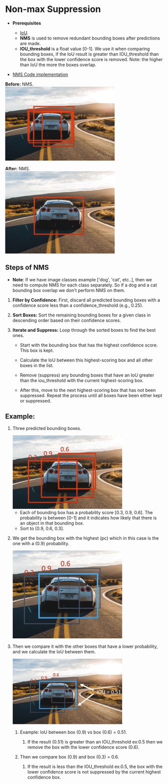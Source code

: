 # Non-max Suppression

- **Prerequisites**
    - [IoU](./intersection_over_union.md).


    * **NMS** is used to remove redundant bounding boxes after predictions are made.
    * **IOU_threshold** is a float value [0-1]. We use it when comparing bounding boxes, if the IoU result is greater than IOU_threshold than the box with the lower confidence score is removed. Note: the higher than IoU the more the boxes overlap.

- [NMS Code implementation](../../../object_detection/yolo_v1_orig/utils/nms.py)

**Before:** NMS.  
<img src="./ref_imgs/nms-before.png" alt="Description" width="350">

**After:** NMS.  
<img src="./ref_imgs/nms-after.png" alt="Description" width="350">

## Steps of NMS

- **Note**: If we have image classes example ['dog', 'cat', etc..], then we need to compute NMS for each class separately. So if a dog and a cat bounding box overlap we don't perform NMS on them.

1. **Filter by Confidence:** First, discard all predicted bounding boxes with a confidence score less than a confidence_threshold (e.g., 0.25).

2. **Sort Boxes:** Sort the remaining bounding boxes for a given class in descending order based on their confidence scores.

3. **Iterate and Suppress:** Loop through the sorted boxes to find the best ones.

    - Start with the bounding box that has the highest confidence score. This box is kept.

    - Calculate the IoU between this highest-scoring box and all other boxes in the list.

    - Remove (suppress) any bounding boxes that have an IoU greater than the iou_threshold with the current highest-scoring box.

    - After this, move to the next highest-scoring box that has not been suppressed. Repeat the process until all boxes have been either kept or suppressed.

## Example:   
1. Three predicted bounding boxes.

    <img src="./ref_imgs/during-nms.png" alt="Description" width="350">

    - Each of bounding box has a probability score [0.3, 0.9, 0.6]. The probability is between [0-1] and it indicates how likely that there is an object in that bounding box.
     - Sort to [0.9, 0.6, 0.3].

2. We get the bounding box with the highest (pc) which in this case is the one with a (0.9) probability.  

    <img src="./ref_imgs/nms-01.png" alt="Description" width="350">

3. Then we compare it with the other boxes that have a lower probability, and we calculate the IoU between them.

    <img src="./ref_imgs/nms-02.png" alt="Description" width="350">

    1. Example: IoU between box (0.9) vs box (0.6) = 0.51.
        1. If the result (0.51) is greater than an IOU_threshold ex:0.5 then we remove the box with the lower confidence score (0.6).

    2. Then we compare box (0.9) and box (0.3) = 0.6.
        1. If the result is less than the IOU_threshold ex:0.5, the box with the lower confidence score is not suppressed by the current highest confidence box.


